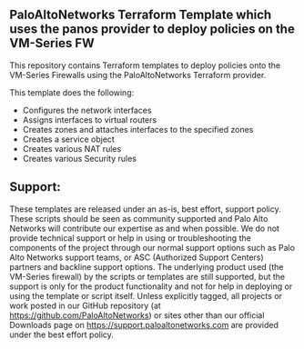 PaloAltoNetworks Terraform Template which uses the panos provider to deploy policies on the VM-Series FW
-------------------------------------------------------------------------------------------------------

This repository contains Terraform templates to deploy policies onto the VM-Series Firewalls using the PaloAltoNetworks
Terraform provider. 

This template does the following:

   - Configures the network interfaces
   - Assigns interfaces to virtual routers 
   - Creates zones and attaches interfaces to the specified zones
   - Creates a service object 
   - Creates various NAT rules 
   - Creates various Security rules

Support:
--------

These templates are released under an as-is, best effort, support policy. These scripts should be seen as community supported and Palo Alto Networks will contribute our expertise as and when possible. We do not provide technical support or help in using or troubleshooting the components of the project through our normal support options such as Palo Alto Networks support teams, or ASC (Authorized Support Centers) partners and backline support options. The underlying product used (the VM-Series firewall) by the scripts or templates are still supported, but the support is only for the product functionality and not for help in deploying or using the template or script itself. Unless explicitly tagged, all projects or work posted in our GitHub repository (at https://github.com/PaloAltoNetworks) or sites other than our official Downloads page on https://support.paloaltonetworks.com are provided under the best effort policy.
